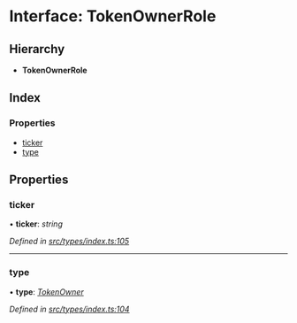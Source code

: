 # Interface: TokenOwnerRole

## Hierarchy

* **TokenOwnerRole**

## Index

### Properties

* [ticker](tokenownerrole.md#ticker)
* [type](tokenownerrole.md#type)

## Properties

###  ticker

• **ticker**: *string*

*Defined in [src/types/index.ts:105](https://github.com/PolymathNetwork/polymesh-sdk/blob/c77f6a3e/src/types/index.ts#L105)*

___

###  type

• **type**: *[TokenOwner](../enums/roletype.md#tokenowner)*

*Defined in [src/types/index.ts:104](https://github.com/PolymathNetwork/polymesh-sdk/blob/c77f6a3e/src/types/index.ts#L104)*
